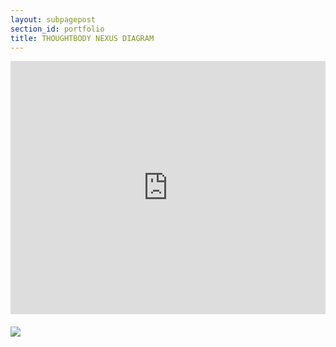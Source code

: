 ```yaml
---
layout: subpagepost
section_id: portfolio
title: THOUGHTBODY NEXUS DIAGRAM
---
```

<div class="full">
    <div class="row">
        <div class="large-12 large-centered columns">
            <iframe src="https://vimeo.com/showcase/7629449/embed" width="720" height="405" allowfullscreen frameborder="0"></iframe>
        </div>
        <div style='padding-top:20px'>
        <img src="../images/assets/Picture38.png">
        </div>
    </div>
             <br>
             <br>